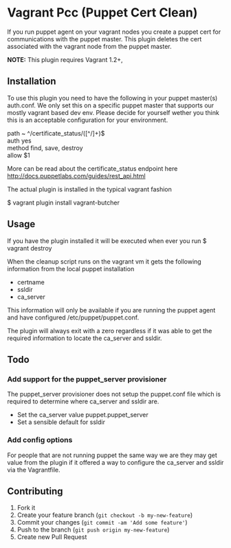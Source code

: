 # Vagrant Pcc (Puppet Cert Clean)

If you run puppet agent on your vagrant nodes you create a puppet cert for communications with the puppet master.   This plugin deletes the cert associated with the vagrant node from the puppet master.

**NOTE:** This plugin requires Vagrant 1.2+,

## Installation

To use this plugin you need to have the following in your puppet master(s) auth.conf.   We only set this on a specific puppet master that supports our mostly vagrant based dev env.   Please decide for yourself wether you think this is an acceptable configuration for your environment.

 path ~ ^/certificate_status/([^/]+)$  
 auth yes  
 method find, save, destroy  
 allow $1  

 More can be read about the certificate_status endpoint here
 http://docs.puppetlabs.com/guides/rest_api.html  

The actual plugin is installed in the typical vagrant fashion  

  $ vagrant plugin install vagrant-butcher  

## Usage

If you have the plugin installed it will be executed when ever you run
  $ vagrant destroy

When the cleanup script runs on the vagrant vm it gets the following information from the local puppet installation
* certname
* ssldir
* ca_server

This information will only be available if you are running the puppet agent and have configured /etc/puppet/puppet.conf.

The plugin will always exit with a zero regardless if it was able to get the required information to locate the ca_server and ssldir.

## Todo

### Add support for the puppet_server provisioner
The puppet_server provisioner does not setup the puppet.conf file which is required to determine where ca_server and ssldir are.  
* Set the ca_server value puppet.puppet_server
* Set a sensible default for ssldir 

### Add config options
For people that are not running puppet the same way we are they may get value from the plugin if it offered a way to configure the ca_server and ssldir via the Vagrantfile.


## Contributing

1. Fork it
2. Create your feature branch (`git checkout -b my-new-feature`)
3. Commit your changes (`git commit -am 'Add some feature'`)
4. Push to the branch (`git push origin my-new-feature`)
5. Create new Pull Request
